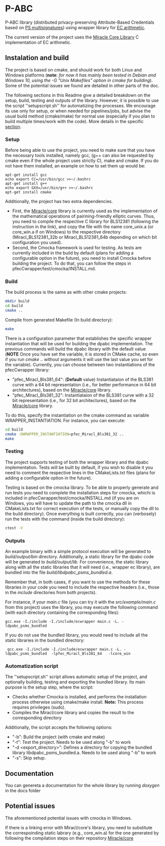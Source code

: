 # P-ABC

P-ABC library (distributed privacy-preserving Attribute-Based Credentials based on [PS multisignatures](https://eprint.iacr.org/2020/016)) using wrapper library for [EC arithmetic](./lib/pfecCwrapper/README.md).

The current version of the project uses the [Miracle Core Library](https://github.com/miracl/core) C implementation of EC arithmetic.


## Instalation and build
The project is based on cmake, and should work for both Linux and Windows platforms (**note**: *for now it has mainly been tested in Debian and Windows 10, using the  -G "Unix Makefiles" option in cmake for building*). Some of the potential issues we found are detailed in other parts of the doc.

The following sections in this Readme give a detailed breakdown on the setup, build, testing and outputs of the library. However, it is possible to use the script ''setupscript.sh'' for automatizing the processes. We encourage its use only for setup, or when needed for pipelines/jobs, but advise the usual build method (cmake/make) for normal use (especially if you plan to build multiple times/work with the code). More details in the specific [section](README.md#automatization-script).

### Setup
Before being able to use the project, you need to make sure that you have the necessary tools installed, namely gcc, (g++ can also be requested by cmake even if the whole project uses strictly C), make and cmake. If you do not have them installed, an example on how to set them up would be:
```
apt-get install gcc
echo export CC=/usr/bin/gcc >>~/.bashrc
apt-get install g++
echo export GXX=/usr/bin/g++ >>~/.bashrc
apt-get install cmake
```

Additionally, the project has two extra dependencies. 
- First, the [Miracle/core](https://github.com/miracl/core/tree/master/c) library is currently used as the implementation of the mathematical operations of pairining-friendly elliptic curves. Thus, you need to compile the respective C library for BLS12381 (following the instruction in the link), and copy the file with the name core_unix.a (or core_win.a if on Windows) to the respective directory (Miracl_BLS12381_32b or Miracl_BLS12381_64b depending on which bit configuration you used).
- Second, the Cmocka framework is used for testing. As tests are currently included in the build by default (plans for adding a configurable option in the future), you need to install Cmocka before building the project. To do that, you can follow the steps in pfecCwrapper/test/cmocka/INSTALL.md.

### Build
The build process is the same as with other cmake projects:
```sh
mkdir build
cd build
cmake ..
```
Compile from generated Makefile (In build directory):
```sh
make
```
There is a configuration parameter that establishes the specific wrapper instantiation that will be used for building the dpabc implementation. The previous commands will build the dpabc library with the default value (**NOTE** Once you have set the variable, it is stored in CMake cache, so even if you run *cmake ..* without arguments it will use the last value you set for the variable). Currently, you can choose between two instantiations of the pfecCwrapper library:
* "pfec_Miracl_Bls381_64": (**Default** value) Instantiataion of the BLS381 curve with a 64 bit representation (i.e., for better performance in 64 bit architectures), based on the [Miracle/core](https://github.com/miracl/core/tree/master/c) library. 
* "pfec_Miracl_Bls381_32": Instantiataion of the BLS381 curve with a 32 bit representation (i.e., for 32 bit architectures), based on the [Miracle/core](https://github.com/miracl/core/tree/master/c) library.

To do this, specify the instantiation on the cmake command as variable WRAPPER_INSTANTIATION. For instance, you can execute:
```sh
cd build
cmake -DWRAPPER_INSTANTIATION=pfec_Miracl_Bls381_32 ..
make
```

### Testing
The project supports testing of both the wrapper library and the dpabc implementation. Tests will be built by default, if you wish to disable it you need to comment the respective lines in the CMakeLists.txt files (plans for adding a configurable option in the future). 

Testing is based on the cmocka library. To be able to properly generate and run tests you need to complete the installation steps for cmocka, whichi is included in pfecCwrapper/test/cmocka/INSTALL.md (if you are on Windows, you will have to update the path to the cmocka dll in CMakeLists.txt for correct execution of the tests, or manually copy the dll to the build directory).
Once everything is built correctly, you can (verbosely) run the tests with the command (inside the build directory):
```sh
ctest -V
```

### Outputs
An example binary with a simple protocol execution will be generated to *build/output/bin* directory. Additionally, a static library for the dpabc code will be generated to *build/output/lib*. 
For convenience, the static library along with all the static libraries that it will need (i.e., wrapper ec library), are bundled into the file *build/libdpabc_psms_bundled.a*. 

Remember that, in both cases, if you want to use the methods for these libraries in your code you need to include the respective headers (i.e., those in the *include* directories from both projects).

For instance, if your *main.c* file (you can try it with the *src/example/main.c* from this project) uses the library, you may execute the following command (with each directory containing the corresponding files):
```
gcc.exe -I./include -I./include/ecwrapper main.c -L. -ldpabc_psms_bundled  
```

If you do not use the bundled library, you would need to include all the static libraries in the bundled directory:
```
 gcc.exe -I./include -I./include/ecwrapper main.c -L. -ldpabc_psms_bundled  -lpfec_Miracl_Bls381_64   -lcore_win  
```

### Automatization script
The ''setupscript.sh'' script allows automatic setup of the project, and optionally building, testing and exporting the bundled library. Its main purpose is the setup step, where the script:
- Checks whether Cmocka is installed, and performs the installation process otherwise using cmake/make install. **Note:** This process requires privileges (sudo).
- Compiles the Miracl/core library and copies the result to the corresponding directory

Additionally, the script accepts the following options:
- "-b": Build the project (with cmake and make)
- "-t": Test the project. Needs to be used along "-b" to work
- "-d <export_directory>": Defines a directory for copying the bundled library libdpabc_psms_bundled.a. Needs to be used along "-b" to work
- "-s": Skip setup.


## Documentation
You can genereta a documentation for the whole library by running *doxygen* in the docs folder


## Potential issues
The aforementioned potential issues with cmocka in Windows.

If there is a linking error with Miracl/core's library, you need to substitute the correspoinding static labrary (e.g., core_win.a) for the one generated by following the compilation steps on their repository [Miracle/core](https://github.com/miracl/core/tree/master/c)

